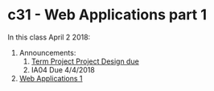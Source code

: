 # c31 - Web Applications part 1

In this class April 2 2018:

1. Announcements:
   1. [Term Project Project Design due](https://github.com/mis407s18/mis407s18-Group-Assignments/tree/master/FinalProject)
   1. IA04 Due 4/4/2018
1. [Web Applications 1](1.flask1.md)
